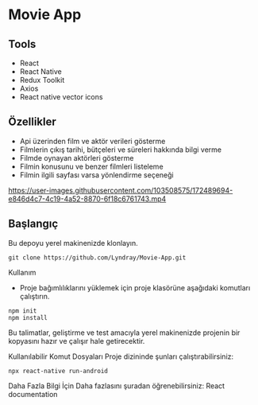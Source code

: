 # Movie App

## Tools
* React
* React Native
* Redux Toolkit
* Axios
* React native vector icons

## Özellikler

* Api üzerinden film ve aktör verileri gösterme
* Filmlerin çıkış tarihi, bütçeleri ve süreleri hakkında bilgi verme
* Filmde oynayan aktörleri gösterme
* Filmin konusunu ve benzer filmleri listeleme
* Filmin ilgili sayfası varsa yönlendirme seçeneği

https://user-images.githubusercontent.com/103508575/172489694-e846d4c7-4c19-4a52-8870-6f18c6761743.mp4


## Başlangıç
Bu depoyu yerel makinenizde klonlayın.
```
git clone https://github.com/Lyndray/Movie-App.git
```

Kullanım

* Proje bağımlılıklarını yüklemek için proje klasörüne aşağıdaki komutları çalıştırın.

```
npm init
npm install
```

Bu talimatlar, geliştirme ve test amacıyla yerel makinenizde projenin bir kopyasını hazır ve çalışır hale getirecektir.

Kullanılabilir Komut Dosyaları
Proje dizininde şunları çalıştırabilirsiniz:
```
npx react-native run-android
```
Daha Fazla Bilgi İçin
Daha fazlasını şuradan öğrenebilirsiniz: React documentation
